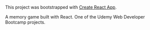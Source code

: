 This project was bootstrapped with [Create React App](https://github.com/facebook/create-react-app).

A memory game built with React.  One of the Udemy Web Developer Bootcamp projects.
